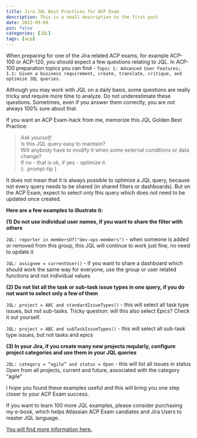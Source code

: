 ```yaml
---
title: Jira JQL Best Practices for ACP Exam
description: This is a small description to the first post
date: 2022-09-09
pin: false
categories: [JQL]
tags: [acp]
---
```

When preparing for one of the Jira related ACP exams, for example ACP-100 or ACP-120, you should expect a few questions relating to JQL. In ACP-100 preparation topics you can find - `Topic 1: Advanced User Features; 1.1: Given a business requirement, create, translate, critique, and optimize JQL queries.`

Although you may work with JQL on a daily basis, some questions are really tricky and require more time to analyze. Do not underestimate these questions. Sometimes, even if you answer them correctly, you are not always 100% sure about that.

If you want an ACP Exam-hack from me, memorize this JQL Golden Best Practice:
>_Ask yourself:_  
>Is this JQL query easy to maintain?  
>Will anybody have to modify it when some external conditions or data change?  
>If no - that is ok, if yes - optimize it.  
{: .prompt-tip }

It does not mean that it is always possible to optimize a JQL query, because not every query needs to be shared (in shared filters or dashboards). But on the ACP Exam, expect to select only this query which does not need to be updated once created.

**Here are a few examples to illustrate it:**

**(1) Do not use individual user names, if you want to share the filter with others**

`JQL: reporter in membersOf("dev-ops-members")` - when someone is added or removed from this group, this JQL will continue to work just fine, no need to update it

`JQL: assignee = currentUser()` - if you want to share a dashboard which should work the same way for everyone, use the group or user related functions and not individual values

**(2) Do not list all the task or sub-task issue types in one query, if you do not want to select only a few of them**

`JQL: project = ABC and standardIssueTypes()` - this will select all task type issues, but not sub-tasks. Tricky question: will this also select Epics? Check it out yourself.

`JQL: project = ABC and subTaskIssueTypes()` - this will select all sub-task type issues, but not tasks and epics

**(3) In your Jira, if you create many new projects reqularly, configure project categories and use them in your JQL queries**

`JQL: category = “agile” and status = Open` - this will list all issues in status Open from all projects, current and future, associated with the category “agile”  

I hope you found these examples useful and this will bring you one step closer to your ACP Exam success.

If you want to learn 100 more JQL examples, please consider purchasing my e-book, which helps Atlassian ACP Exam candiates and Jira Users to master JQL language.

[You will find more information here.](https://jlabnotes.com/jql-cookbook/)